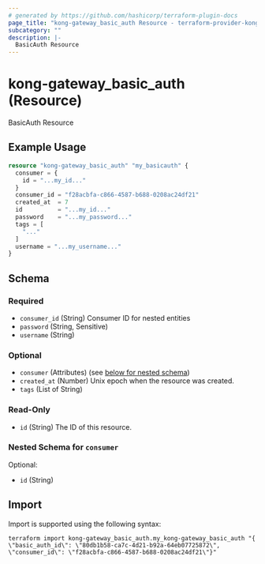 ```yaml
---
# generated by https://github.com/hashicorp/terraform-plugin-docs
page_title: "kong-gateway_basic_auth Resource - terraform-provider-kong-gateway"
subcategory: ""
description: |-
  BasicAuth Resource
---
```


# kong-gateway_basic_auth (Resource)

BasicAuth Resource

## Example Usage

```terraform
resource "kong-gateway_basic_auth" "my_basicauth" {
  consumer = {
    id = "...my_id..."
  }
  consumer_id = "f28acbfa-c866-4587-b688-0208ac24df21"
  created_at  = 7
  id          = "...my_id..."
  password    = "...my_password..."
  tags = [
    "..."
  ]
  username = "...my_username..."
}
```

<!-- schema generated by tfplugindocs -->
## Schema

### Required

- `consumer_id` (String) Consumer ID for nested entities
- `password` (String, Sensitive)
- `username` (String)

### Optional

- `consumer` (Attributes) (see [below for nested schema](#nestedatt--consumer))
- `created_at` (Number) Unix epoch when the resource was created.
- `tags` (List of String)

### Read-Only

- `id` (String) The ID of this resource.

<a id="nestedatt--consumer"></a>
### Nested Schema for `consumer`

Optional:

- `id` (String)

## Import

Import is supported using the following syntax:

```shell
terraform import kong-gateway_basic_auth.my_kong-gateway_basic_auth "{ \"basic_auth_id\": \"80db1b58-ca7c-4d21-b92a-64eb07725872\",  \"consumer_id\": \"f28acbfa-c866-4587-b688-0208ac24df21\"}"
```
